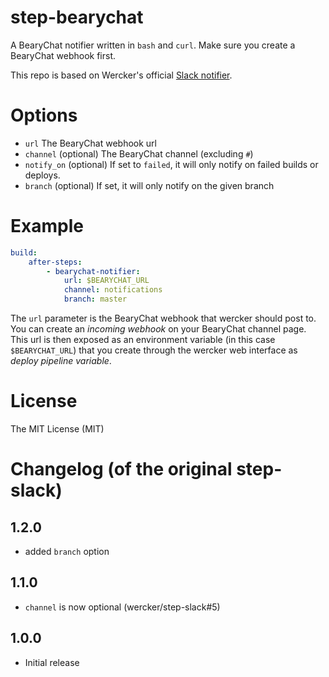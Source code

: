 # step-bearychat

A BearyChat notifier written in `bash` and `curl`. Make sure you create a BearyChat
webhook first.

This repo is based on Wercker's official [Slack notifier](https://github.com/wercker/step-slack).

# Options

- `url` The BearyChat webhook url
- `channel` (optional) The BearyChat channel (excluding `#`)
- `notify_on` (optional) If set to `failed`, it will only notify on failed
builds or deploys.
- `branch` (optional) If set, it will only notify on the given branch


# Example

```yaml
build:
    after-steps:
        - bearychat-notifier:
            url: $BEARYCHAT_URL
            channel: notifications
            branch: master
```

The `url` parameter is the BearyChat webhook that wercker should post to.
You can create an *incoming webhook* on your BearyChat channel page.
This url is then exposed as an environment variable (in this case
`$BEARYCHAT_URL`) that you create through the wercker web interface as *deploy pipeline variable*.

# License

The MIT License (MIT)

# Changelog (of the original step-slack)

## 1.2.0

- added `branch` option

## 1.1.0

- `channel` is now optional (wercker/step-slack#5)

## 1.0.0

- Initial release
